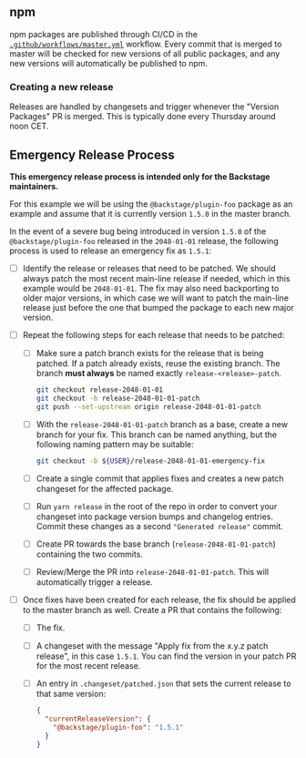 <!-- This is intentionally left out of the microsite, since it only applies to the main repo -->

## npm

npm packages are published through CI/CD in the
[`.github/workflows/master.yml`](https://github.com/backstage/backstage/blob/master/.github/workflows/master.yml)
workflow. Every commit that is merged to master will be checked for new versions
of all public packages, and any new versions will automatically be published to
npm.

### Creating a new release

Releases are handled by changesets and trigger whenever the "Version Packages"
PR is merged. This is typically done every Thursday around noon CET.

## Emergency Release Process

**This emergency release process is intended only for the Backstage
maintainers.**

For this example we will be using the `@backstage/plugin-foo` package as an
example and assume that it is currently version `1.5.0` in the master branch.

In the event of a severe bug being introduced in version `1.5.0` of the
`@backstage/plugin-foo` released in the `2048-01-01` release, the following
process is used to release an emergency fix as `1.5.1`:

- [ ] Identify the release or releases that need to be patched. We should always
      patch the most recent main-line release if needed, which in this example
      would be `2048-01-01`. The fix may also need backporting to older major
      versions, in which case we will want to patch the main-line release just
      before the one that bumped the package to each new major version.
- [ ] Repeat the following steps for each release that needs to be patched:

  - [ ] Make sure a patch branch exists for the release that is being patched.
        If a patch already exists, reuse the existing branch. The branch **must
        always** be named exactly `release-<release>-patch`.

    ```bash
    git checkout release-2048-01-01
    git checkout -b release-2048-01-01-patch
    git push --set-upstream origin release-2048-01-01-patch
    ```

  - [ ] With the `release-2048-01-01-patch` branch as a base, create a new
        branch for your fix. This branch can be named anything, but the
        following naming pattern may be suitable:

    ```bash
    git checkout -b ${USER}/release-2048-01-01-emergency-fix
    ```

  - [ ] Create a single commit that applies fixes and creates a new patch
        changeset for the affected package.
  - [ ] Run `yarn release` in the root of the repo in order to convert your
        changeset into package version bumps and changelog entries. Commit these
        changes as a second `"Generated release"` commit.
  - [ ] Create PR towards the base branch (`release-2048-01-01-patch`)
        containing the two commits.
  - [ ] Review/Merge the PR into `release-2048-01-01-patch`. This will
        automatically trigger a release.

- [ ] Once fixes have been created for each release, the fix should be applied
      to the master branch as well. Create a PR that contains the following:

  - [ ] The fix.
  - [ ] A changeset with the message "Apply fix from the x.y.z patch release",
        in this case `1.5.1`. You can find the version in your patch PR for the
        most recent release.
  - [ ] An entry in `.changeset/patched.json` that sets the current release to
        that same version:

    ```json
    {
      "currentReleaseVersion": {
        "@backstage/plugin-foo": "1.5.1"
      }
    }
    ```
